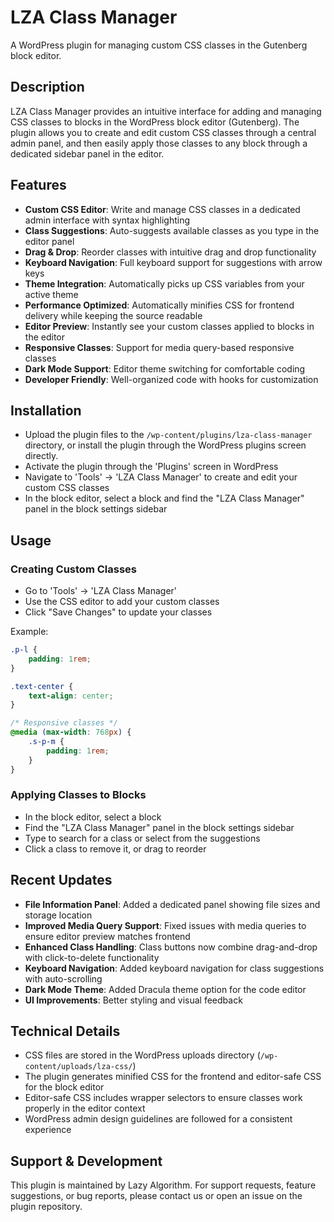 # LZA Class Manager

A WordPress plugin for managing custom CSS classes in the Gutenberg block editor.

## Description

LZA Class Manager provides an intuitive interface for adding and managing CSS classes to blocks in the WordPress block editor (Gutenberg). The plugin allows you to create and edit custom CSS classes through a central admin panel, and then easily apply those classes to any block through a dedicated sidebar panel in the editor.

## Features

- **Custom CSS Editor**: Write and manage CSS classes in a dedicated admin interface with syntax highlighting
- **Class Suggestions**: Auto-suggests available classes as you type in the editor panel
- **Drag & Drop**: Reorder classes with intuitive drag and drop functionality
- **Keyboard Navigation**: Full keyboard support for suggestions with arrow keys
- **Theme Integration**: Automatically picks up CSS variables from your active theme
- **Performance Optimized**: Automatically minifies CSS for frontend delivery while keeping the source readable
- **Editor Preview**: Instantly see your custom classes applied to blocks in the editor
- **Responsive Classes**: Support for media query-based responsive classes
- **Dark Mode Support**: Editor theme switching for comfortable coding
- **Developer Friendly**: Well-organized code with hooks for customization

## Installation

- Upload the plugin files to the `/wp-content/plugins/lza-class-manager` directory, or install the plugin through the WordPress plugins screen directly.
- Activate the plugin through the 'Plugins' screen in WordPress
- Navigate to 'Tools' → 'LZA Class Manager' to create and edit your custom CSS classes
- In the block editor, select a block and find the "LZA Class Manager" panel in the block settings sidebar

## Usage

### Creating Custom Classes

- Go to 'Tools' → 'LZA Class Manager'
- Use the CSS editor to add your custom classes
- Click "Save Changes" to update your classes

Example:
```css
.p-l {
    padding: 1rem;
}

.text-center {
    text-align: center;
}

/* Responsive classes */
@media (max-width: 768px) {
    .s-p-m {
        padding: 1rem;
    }
}
```

### Applying Classes to Blocks

- In the block editor, select a block
- Find the "LZA Class Manager" panel in the block settings sidebar
- Type to search for a class or select from the suggestions
- Click a class to remove it, or drag to reorder

## Recent Updates

- **File Information Panel**: Added a dedicated panel showing file sizes and storage location
- **Improved Media Query Support**: Fixed issues with media queries to ensure editor preview matches frontend
- **Enhanced Class Handling**: Class buttons now combine drag-and-drop with click-to-delete functionality
- **Keyboard Navigation**: Added keyboard navigation for class suggestions with auto-scrolling
- **Dark Mode Theme**: Added Dracula theme option for the code editor
- **UI Improvements**: Better styling and visual feedback

## Technical Details

- CSS files are stored in the WordPress uploads directory (`/wp-content/uploads/lza-css/`)
- The plugin generates minified CSS for the frontend and editor-safe CSS for the block editor
- Editor-safe CSS includes wrapper selectors to ensure classes work properly in the editor context
- WordPress admin design guidelines are followed for a consistent experience

## Support & Development

This plugin is maintained by Lazy Algorithm. For support requests, feature suggestions, or bug reports, please contact us or open an issue on the plugin repository.
